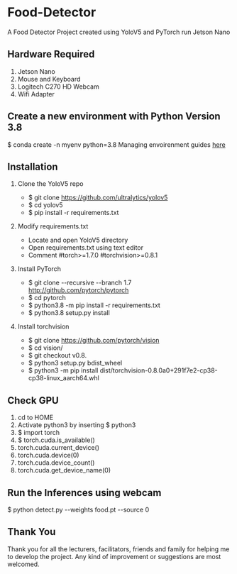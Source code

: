 # Food-Detector
A Food Detector Project created using YoloV5 and PyTorch run Jetson Nano

## Hardware Required
1. Jetson Nano
2. Mouse and Keyboard
3. Logitech C270 HD Webcam
4. Wifi Adapter

## Create a new environment with Python Version 3.8
$ conda create -n myenv python=3.8
Managing envoirenment guides [here](https://docs.conda.io/projects/conda/en/latest/user-guide/tasks/manage-environments.html#viewing-a-list-of-your-environments)

## Installation

1. Clone the YoloV5 repo
   - $ git clone https://github.com/ultralytics/yolov5
   - $ cd yolov5
   - $ pip install -r requirements.txt
   
2. Modify requirements.txt
   - Locate and open YoloV5 directory
   - Open requirements.txt using text editor
   - Comment #torch>=1.7.0 #torchvision>=0.8.1

3. Install PyTorch
   - $ git clone --recursive --branch 1.7 http://github.com/pytorch/pytorch
   - $ cd pytorch
   - $ python3.8 -m pip install -r requirements.txt
   - $ python3.8 setup.py install

4. Install torchvision
   - $ git clone https://github.com/pytorch/vision
   - $ cd vision/
   - $ git checkout v0.8.
   - $ python3 setup.py bdist_wheel
   - $ python3 -m pip install dist/torchvision-0.8.0a0+291f7e2-cp38-cp38-linux_aarch64.whl

## Check GPU
1. cd to HOME
2. Activate python3 by inserting $ python3
3. $ import torch
4. $ torch.cuda.is_available()
5. torch.cuda.current_device()
6. torch.cuda.device(0)
7. torch.cuda.device_count()
8. torch.cuda.get_device_name(0)


## Run the Inferences using webcam
$ python detect.py --weights food.pt --source 0

## Thank You
Thank you for all the lecturers, facilitators, friends and family for helping me to develop the project. Any kind of improvement or suggestions are most welcomed.
